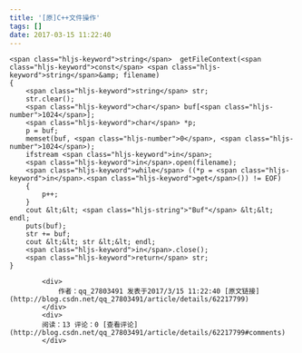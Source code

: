 ```yaml
---
title: '[原]C++文件操作'
tags: []
date: 2017-03-15 11:22:40
---
```


    <span class="hljs-keyword">string</span>  getFileContext(<span class="hljs-keyword">const</span> <span class="hljs-keyword">string</span>&amp; filename)
    {
        <span class="hljs-keyword">string</span> str;
        str.clear();
        <span class="hljs-keyword">char</span> buf[<span class="hljs-number">1024</span>];
        <span class="hljs-keyword">char</span> *p;
        p = buf;
        memset(buf, <span class="hljs-number">0</span>, <span class="hljs-number">1024</span>);
        ifstream <span class="hljs-keyword">in</span>;
        <span class="hljs-keyword">in</span>.open(filename);
        <span class="hljs-keyword">while</span> ((*p = <span class="hljs-keyword">in</span>.<span class="hljs-keyword">get</span>()) != EOF)
        {
            p++;
        }
        cout &lt;&lt; <span class="hljs-string">"Buf"</span> &lt;&lt; endl;
        puts(buf);
        str += buf;
        cout &lt;&lt; str &lt;&lt; endl;
        <span class="hljs-keyword">in</span>.close();
        <span class="hljs-keyword">return</span> str;
    }

            <div>
                作者：qq_27803491 发表于2017/3/15 11:22:40 [原文链接](http://blog.csdn.net/qq_27803491/article/details/62217799)
            </div>
            <div>
            阅读：13 评论：0 [查看评论](http://blog.csdn.net/qq_27803491/article/details/62217799#comments)
            </div>